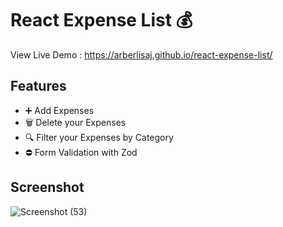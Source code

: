 # React Expense List 💰
View Live Demo : https://arberlisaj.github.io/react-expense-list/

##  Features
- ➕ Add Expenses 
- 🗑️ Delete your Expenses 
- 🔍 Filter your Expenses by Category
- ⛔ Form Validation with Zod

## Screenshot
![Screenshot (53)](https://github.com/arberLisaj/react-expense-list/assets/105673782/27e7c25e-72fb-4c67-bda7-ca91b7207dfc)

